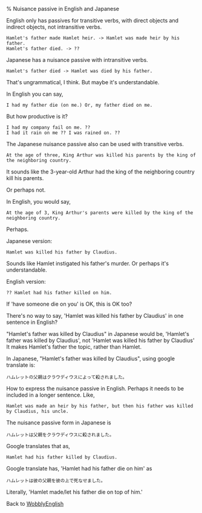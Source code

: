 % Nuisance passive in English and Japanese

English only has passives for transitive verbs, with direct objects and
indirect objects, not intransitive verbs.

    Hamlet's father made Hamlet heir. -> Hamlet was made heir by his father.
    Hamlet's father died. -> ??

Japanese has a nuisance passive with intransitive verbs.

    Hamlet's father died -> Hamlet was died by his father.

That's ungrammatical, I think. But maybe it's understandable.

In English you can say,

    I had my father die (on me.) Or, my father died on me.

But how productive is it?

    I had my company fail on me. ??
    I had it rain on me ?? I was rained on. ??

The Japanese nuisance passive also can be used with transitive verbs.

    At the age of three, King Arthur was killed his parents by the king of the neighboring country.

It sounds like the 3-year-old Arthur had the king of the neighboring
country kill his parents.

Or perhaps not.

In English, you would say,

    At the age of 3, King Arthur's parents were killed by the king of the neighboring country.

Perhaps.

Japanese version:

    Hamlet was killed his father by Claudius.

Sounds like Hamlet instigated his father's murder. Or perhaps it's
understandable.

English version:

    ?? Hamlet had his father killed on him.

If 'have someone die on you' is OK, this is OK too?

There's no way to say, 'Hamlet was killed his father by Claudius' in one
sentence in English?

"Hamlet's father was killed by Claudius" in Japanese would be, 'Hamlet's
father was killed by Claudius', not 'Hamlet was killed his father by
Claudius' It makes Hamlet's father the topic, rather than Hamlet.

In Japanese, "Hamlet's father was killed by Claudius", using google
translate is:

    ハムレットの父親はクラウディウスによって殺されました。

How to express the nuisance passive in English. Perhaps it needs to be
included in a longer sentence. Like,

    Hamlet was made an heir by his father, but then his father was killed by Claudius, his uncle.

The nuisance passive form in Japanese is

    ハムレットは父親をクラウディウスに殺されました。

Google translates that as,

    Hamlet had his father killed by Claudius.

Google translate has, 'Hamlet had his father die on him' as

    ハムレットは彼の父親を彼の上で死なせました。

Literally, 'Hamlet made/let his father die on top of him.'

Back to [WobblyEnglish](WobblyEnglish.html)
